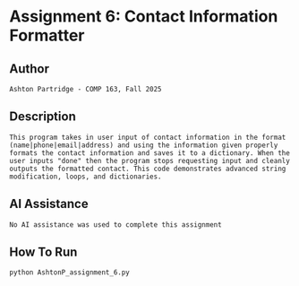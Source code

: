 # Assignment 6: Contact Information Formatter
  ## Author
    Ashton Partridge - COMP 163, Fall 2025
  ## Description
    This program takes in user input of contact information in the format (name|phone|email|address) and using the information given properly formats the contact information and saves it to a dictionary. When the user inputs "done" then the program stops requesting input and cleanly outputs the formatted contact. This code demonstrates advanced string modification, loops, and dictionaries.
  ## AI Assistance
    No AI assistance was used to complete this assignment
  ## How To Run
    python AshtonP_assignment_6.py

